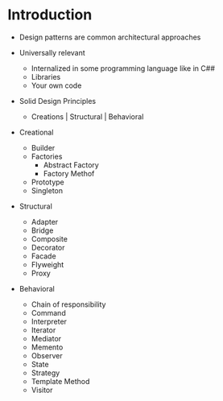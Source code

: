 # Introduction
* Design patterns are common architectural approaches
* Universally relevant
    * Internalized in some programming language like in C##
    * Libraries
    * Your own code


* Solid Design Principles
  * Creations | Structural | Behavioral

* Creational 
    * Builder
    * Factories
        * Abstract Factory
        * Factory Methof
    * Prototype
    * Singleton

* Structural
    * Adapter
    * Bridge
    * Composite
    * Decorator
    * Facade
    * Flyweight
    * Proxy

* Behavioral
    * Chain of responsibility
    * Command
    * Interpreter
    * Iterator
    * Mediator
    * Memento
    * Observer
    * State
    * Strategy
    * Template Method
    * Visitor

